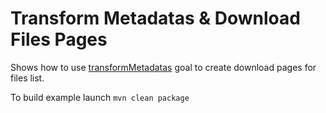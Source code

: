 # Transform Metadatas & Download Files Pages
Shows how to use [transformMetadatas](http://www.gabrys.biz/projects/directory-content-maven-plugin/LATEST/transformMetadatas-mojo.html) goal to create download pages for files list.

To build example launch `mvn clean package`